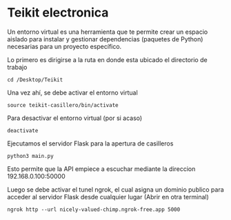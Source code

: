 # Teikit electronica

Un entorno virtual es una herramienta que te permite crear un espacio aislado para instalar y gestionar dependencias (paquetes de Python) necesarias para un proyecto específico.

Lo primero es dirigirse a la ruta en donde esta ubicado el directorio de trabajo
```
cd /Desktop/Teikit
```

Una vez ahí, se debe activar el entorno virtual
```
source teikit-casillero/bin/activate
```

Para desactivar el entorno virtual (por si acaso)
```
deactivate
```

Ejecutamos el servidor Flask para la apertura de casilleros
```
python3 main.py
```
Esto permite que la API empiece a escuchar mediante la direccion 192.168.0.100:50000

Luego se debe activar el tunel ngrok, el cual asigna un dominio publico para acceder al servidor Flask desde cualquier lugar (Abrir en otra terminal)
```
ngrok http --url nicely-valued-chimp.ngrok-free.app 5000
```
